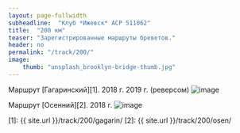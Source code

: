 ```yaml
---
layout: page-fullwidth
subheadline:  "Клуб *Ижевск* ACP 511062"
title:  "200 км"
teaser: "Зарегистрированные маршруты бреветов."
header: no
permalink: "/track/200/"
image:
    thumb: "unsplash_brooklyn-bridge-thumb.jpg"
---
```

Маршрут [Гагаринский][1].
2018 г.
2019 г. (реверсом)
![image](https://veloizhcom.github.io/images/tr_gagarin_200.jpg)

Маршрут [Осенний][2].
2018 г.
![image](https://veloizhcom.github.io/images/tr_osen_200.jpg)

 [1]: {{ site.url }}/track/200/gagarin/
 [2]: {{ site.url }}/track/200/osen/
